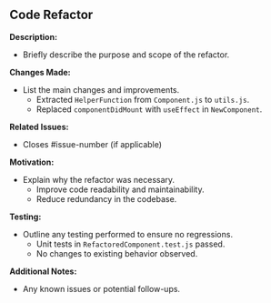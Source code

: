 ## Code Refactor

**Description:**
- Briefly describe the purpose and scope of the refactor.

**Changes Made:**
- List the main changes and improvements.
  - Extracted `HelperFunction` from `Component.js` to `utils.js`.
  - Replaced `componentDidMount` with `useEffect` in `NewComponent`.

**Related Issues:**
- Closes #issue-number (if applicable)

**Motivation:**
- Explain why the refactor was necessary.
  - Improve code readability and maintainability.
  - Reduce redundancy in the codebase.

**Testing:**
- Outline any testing performed to ensure no regressions.
  - Unit tests in `RefactoredComponent.test.js` passed.
  - No changes to existing behavior observed.

**Additional Notes:**
- Any known issues or potential follow-ups.
